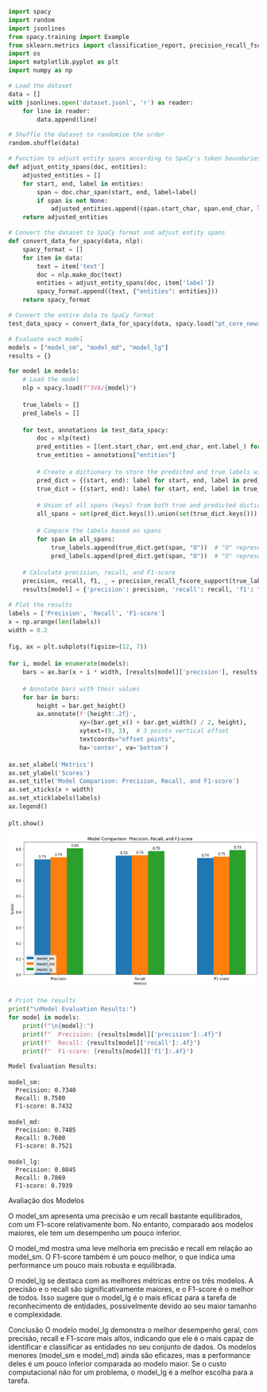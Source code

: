 ```python
import spacy
import random
import jsonlines
from spacy.training import Example
from sklearn.metrics import classification_report, precision_recall_fscore_support
import os
import matplotlib.pyplot as plt
import numpy as np
```


```python
# Load the dataset
data = []
with jsonlines.open('dataset.jsonl', 'r') as reader:
    for line in reader:
        data.append(line)
```


```python
# Shuffle the dataset to randomize the order
random.shuffle(data)
```


```python
# Function to adjust entity spans according to SpaCy's token boundaries
def adjust_entity_spans(doc, entities):
    adjusted_entities = []
    for start, end, label in entities:
        span = doc.char_span(start, end, label=label)
        if span is not None:
            adjusted_entities.append((span.start_char, span.end_char, label))
    return adjusted_entities
```


```python
# Convert the dataset to SpaCy format and adjust entity spans
def convert_data_for_spacy(data, nlp):
    spacy_format = []
    for item in data:
        text = item['text']
        doc = nlp.make_doc(text)
        entities = adjust_entity_spans(doc, item['label'])
        spacy_format.append((text, {"entities": entities}))
    return spacy_format
```


```python
# Convert the entire data to SpaCy format
test_data_spacy = convert_data_for_spacy(data, spacy.load("pt_core_news_sm"))
```


```python
# Evaluate each model
models = ["model_sm", "model_md", "model_lg"]
results = {}
```


```python
for model in models:
    # Load the model
    nlp = spacy.load(f"3VA/{model}")
    
    true_labels = []
    pred_labels = []
    
    for text, annotations in test_data_spacy:
        doc = nlp(text)
        pred_entities = [(ent.start_char, ent.end_char, ent.label_) for ent in doc.ents]
        true_entities = annotations["entities"]

        # Create a dictionary to store the predicted and true labels with their spans
        pred_dict = {(start, end): label for start, end, label in pred_entities}
        true_dict = {(start, end): label for start, end, label in true_entities}

        # Union of all spans (keys) from both true and predicted dictionaries
        all_spans = set(pred_dict.keys()).union(set(true_dict.keys()))

        # Compare the labels based on spans
        for span in all_spans:
            true_labels.append(true_dict.get(span, "O"))  # "O" represents no entity in the true labels
            pred_labels.append(pred_dict.get(span, "O"))  # "O" represents no entity in the predicted labels

    # Calculate precision, recall, and F1-score
    precision, recall, f1, _ = precision_recall_fscore_support(true_labels, pred_labels, average='weighted')
    results[model] = {'precision': precision, 'recall': recall, 'f1': f1}
```


```python
# Plot the results
labels = ['Precision', 'Recall', 'F1-score']
x = np.arange(len(labels))
width = 0.2

fig, ax = plt.subplots(figsize=(12, 7))

for i, model in enumerate(models):
    bars = ax.bar(x + i * width, [results[model]['precision'], results[model]['recall'], results[model]['f1']], width, label=model)
    
    # Annotate bars with their values
    for bar in bars:
        height = bar.get_height()
        ax.annotate(f'{height:.2f}',
                    xy=(bar.get_x() + bar.get_width() / 2, height),
                    xytext=(0, 3),  # 3 points vertical offset
                    textcoords="offset points",
                    ha='center', va='bottom')

ax.set_xlabel('Metrics')
ax.set_ylabel('Scores')
ax.set_title('Model Comparison: Precision, Recall, and F1-score')
ax.set_xticks(x + width)
ax.set_xticklabels(labels)
ax.legend()

plt.show()
```


    
![png](compareModel_files/compareModel_8_0.png)
    



```python
# Print the results
print("\nModel Evaluation Results:")
for model in models:
    print(f"\n{model}:")
    print(f"  Precision: {results[model]['precision']:.4f}")
    print(f"  Recall: {results[model]['recall']:.4f}")
    print(f"  F1-score: {results[model]['f1']:.4f}")
```

    
    Model Evaluation Results:
    
    model_sm:
      Precision: 0.7340
      Recall: 0.7580
      F1-score: 0.7432
    
    model_md:
      Precision: 0.7485
      Recall: 0.7600
      F1-score: 0.7521
    
    model_lg:
      Precision: 0.8045
      Recall: 0.7869
      F1-score: 0.7939
    

Avaliação dos Modelos

O model_sm apresenta uma precisão e um recall bastante equilibrados, com um F1-score relativamente bom. No entanto, comparado aos modelos maiores, ele tem um desempenho um pouco inferior.

O model_md mostra uma leve melhoria em precisão e recall em relação ao model_sm. O F1-score também é um pouco melhor, o que indica uma performance um pouco mais robusta e equilibrada.

O model_lg se destaca com as melhores métricas entre os três modelos. A precisão e o recall são significativamente maiores, e o F1-score é o melhor de todos. Isso sugere que o model_lg é o mais eficaz para a tarefa de reconhecimento de entidades, possivelmente devido ao seu maior tamanho e complexidade.

Conclusão
O modelo model_lg demonstra o melhor desempenho geral, com precisão, recall e F1-score mais altos, indicando que ele é o mais capaz de identificar e classificar as entidades no seu conjunto de dados. Os modelos menores (model_sm e model_md) ainda são eficazes, mas a performance deles é um pouco inferior comparada ao modelo maior. Se o custo computacional não for um problema, o model_lg é a melhor escolha para a tarefa.
